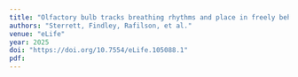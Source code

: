 ```yaml
---
title: "Olfactory bulb tracks breathing rhythms and place in freely behaving mice"
authors: "Sterrett, Findley, Rafilson, et al."
venue: "eLife"
year: 2025
doi: "https://doi.org/10.7554/eLife.105088.1"
pdf:
---
```

